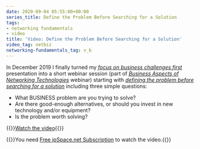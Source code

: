 ```yaml
---
date: 2020-09-04 05:55:00+00:00
series_title: Define the Problem Before Searching for a Solution
tags:
- networking fundamentals
- video
title: 'Video: Define the Problem Before Searching for a Solution'
video_tag: netbiz
networking-fundamentals_tag: v_b
---
```

In December 2019 I finally turned my _[focus on business challenges first](/2013/12/focus-on-your-business-not-fancy/)_ presentation into a short webinar session (part of _[Business Aspects of Networking Technologies](https://www.ipspace.net/Business_Aspects_of_Networking_Technologies)_ webinar) starting with _[defining the problem before searching for a solution](https://my.ipspace.net/bin/get/NetBiz/BF1%20-%20Define%20the%20Problem%20Before%20Searching%20for%20a%20Solution.mp4?doccode=NetBiz)_ including three simple questions:

* What BUSINESS problem are you trying to solve?
* Are there good-enough alternatives, or should you invest in new technology and/or equipment?
* Is the problem worth solving?

{{<jump>}}[Watch the video](https://my.ipspace.net/bin/get/NetBiz/BF1%20-%20Define%20the%20Problem%20Before%20Searching%20for%20a%20Solution.mp4?doccode=NetBiz){{</jump>}}

{{<note free>}}You need [Free ipSpace.net Subscription](https://www.ipspace.net/Subscription/Free) to watch the video.{{</note>}}
